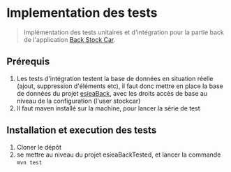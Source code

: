 # Implementation des tests
> Implémentation des tests unitaires et d'intégration pour la partie back de l'application [Back Stock Car](https://github.com/BriceRsl/esieaBack/ "Back Stock Car").

## Prérequis
1. Les tests d'intégration testent la base de données en situation réelle (ajout, suppression d'éléments etc), il faut donc mettre en place la base de données du projet [esieaBack](https://github.com/BriceRsl/esieaBack/ "esieaBack"), avec les droits accès de base au niveau de la configuration (l'user stockcar)
2. Il faut maven installé sur la machine, pour lancer la série de test

## Installation et execution des tests

1. Cloner le dépôt
2. se mettre au niveau du projet esieaBackTested, et lancer la commande `mvn test`
